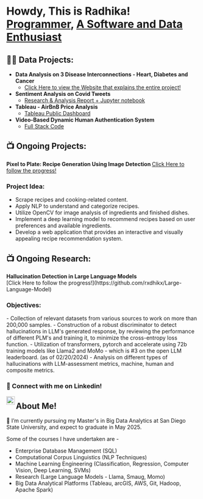 <h1>Howdy, This is Radhika! <br/><a href="https://github.com/rxdhikx">Programmer</a>, <a href="https://www.linkedin.com/in/radhika-ravindra/">A Software and Data Enthusiast</a>

<h2>👨‍💻 Data Projects:</h2>

- <b> Data Analysis on 3 Disease Interconnections - Heart, Diabetes and Cancer </b>
  - [Click Here to view the Website that explains the entire project!](https://sites.google.com/sdsu.edu/healthdatasynergy/home)
- <b> Sentiment Analysis on Covid Tweets </b>
  - [Research & Analysis Report + Jupyter notebook](https://github.com/rxdhikx/Sentiment-Analysis-through-Tweets-during-Covid)
- <b> Tableau - AirBnB Price Analysis </b>
  - [Tableau Public Dashboard](https://public.tableau.com/app/profile/radhika.ravindra/viz/AirBNBPriceAnalysis_17117408930760/Dashboard1)
- <b> Video-Based Dynamic Human Authentication System</b>
  - [Full Stack Code](https://github.com/rxdhikx/Video-Based-Dynamic-Human-Authentication-System)


<h2>📺 Ongoing Projects: </h2>

<b> Pixel to Plate: Recipe Generation Using Image Detection </b> [Click Here to follow the progress!](https://github.com/saitejasri1/Shared-ML-project)

<h3> Project Idea: </h3>

- Scrape recipes and cooking-related content.
- Apply NLP to understand and categorize recipes.
- Utilize OpenCV for image analysis of ingredients and finished dishes.
- Implement a deep learning model to recommend recipes based on user preferences and available ingredients.
- Develop a web application that provides an interactive and visually appealing recipe recommendation system.

<h2>📺 Ongoing Research: </h2>
<b> Hallucination Detection in Large Language Models </b> <br> [Click Here to follow the progress!](https://github.com/rxdhikx/Large-Language-Model)

<h3> Objectives: </h3>
 - Collection of relevant datasets from various sources to work on more than 200,000 samples.
 - Construction of a robust discriminator to detect hallucinations in LLM's generated response, by reviewing the performance of different PLM's and training it, to minimize the cross-entropy loss function.
 - Utilization of transformers, pytorch and accelerate using 72b training models like Llama2 and MoMo - which is #3 on the open LLM leaderboard. (as of 02/20/2024)
 - Analysis on different types of hallucinations with LLM-assessment metrics, machine, human and composite metrics.


<h3> 🤳 Connect with me on Linkedin! </h3>

[<img align="left" alt="Radhika Ravindra | LinkedIn" width="22px" src="https://cdn.jsdelivr.net/npm/simple-icons@v3/icons/linkedin.svg" />][linkedin]

[linkedin]: https://www.linkedin.com/in/radhika-ravindra

<h2> About Me!</h2>
🌱 I’m currently pursuing my Master's in Big Data Analytics at San Diego State University, and expect to graduate in May 2025. <br>

Some of the courses I have undertaken are - 
 - Enterprise Database Management (SQL)
 - Computational Corpus Linguistics (NLP Techniques)
 - Machine Learning Engineering (Classification, Regression, Computer Vision, Deep Learning, SVMs)
 - Research (Large Language Models - Llama, Smaug, Momo) 
 - Big Data Analytical Platforms (Tableau, arcGIS, AWS, Git, Hadoop, Apache Spark)
<!--
**joshmadakor1/joshmadakor1** is a ✨ _special_ ✨ repository because its `README.md` (this file) appears on your GitHub profile.

Here are some ideas to get you started:

- 🔭 I’m currently working on ...
- 🌱 I’m currently learning ...
- 👯 I’m looking to collaborate on ...
- 🤔 I’m looking for help with ...
- 💬 Ask me about ...
- 📫 How to reach me: ...
- 😄 Pronouns: ...
- ⚡ Fun fact: ...
-->
